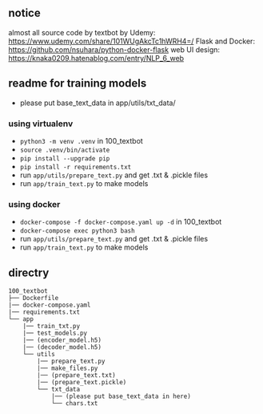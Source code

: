 ## notice
almost all source code by 
textbot by Udemy: https://www.udemy.com/share/101WUgAkcTc1hWRH4=/
Flask and Docker: https://github.com/nsuhara/python-docker-flask
web UI design: https://knaka0209.hatenablog.com/entry/NLP_6_web


## readme for training models
- please put base_text_data in app/utils/txt_data/

### using virtualenv
- `python3 -m venv .venv` in 100_textbot
- `source .venv/bin/activate`
- `pip install --upgrade pip` 
- `pip install -r requirements.txt`
- run `app/utils/prepare_text.py` and get .txt & .pickle files
- run `app/train_text.py` to make models

### using docker
- `docker-compose -f docker-compose.yaml up -d` in 100_textbot
- `docker-compose exec python3 bash`
- run `app/utils/prepare_text.py` and get .txt & .pickle files
- run `app/train_text.py` to make models

## directry
```
100_textbot
├── Dockerfile
|── docker-compose.yaml
|── requirements.txt
└── app
    |── train_txt.py
    |── test_models.py
    |── (encoder_model.h5)
    |── (decoder_model.h5)
    └── utils
        |── prepare_text.py
        |── make_files.py
        |── (prepare_text.txt)
        |── (prepare_text.pickle)
        └── txt_data
            |── (please put base_text_data in here)
            └── chars.txt
```
